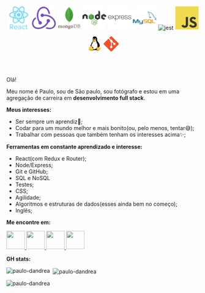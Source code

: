 <p align="center">
   <img src="https://raw.githubusercontent.com/devicons/devicon/master/icons/react/react-original-wordmark.svg" alt="react" width="62" height="62"/> 
   <img src="https://raw.githubusercontent.com/devicons/devicon/master/icons/redux/redux-original.svg" alt="redux" width="62" height="62"/> 
   <img src="https://raw.githubusercontent.com/devicons/devicon/master/icons/mongodb/mongodb-original-wordmark.svg" alt="mongodb" width="62" height="62"/> 
   <img src="https://raw.githubusercontent.com/devicons/devicon/master/icons/nodejs/nodejs-original-wordmark.svg" alt="nodejs" width="62" height="62"/> 
   <img src="https://raw.githubusercontent.com/devicons/devicon/master/icons/express/express-original-wordmark.svg" alt="express" width="62" height="62"/> 
   <img src="https://raw.githubusercontent.com/devicons/devicon/master/icons/mysql/mysql-original-wordmark.svg" alt="mysql" width="62" height="62"/> 
    <img src="https://www.learnstorybook.com/intro-to-storybook/logo-jest.png" alt="jest" width="62" height="62" />
    <img src="https://raw.githubusercontent.com/devicons/devicon/master/icons/javascript/javascript-original.svg" alt="javascript" width="62" height="62"/> 
</p>
<p align="center">
  <img src="https://raw.githubusercontent.com/devicons/devicon/master/icons/linux/linux-original.svg" alt="linux" width="40" height="40" />
  <img src="https://raw.githubusercontent.com/devicons/devicon/master/icons/git/git-original.svg" alt="git" width="40" height="40"/> 
</p>




<br />
<br />

Olá!

Meu nome é Paulo, sou de São paulo, sou fotógrafo e estou em uma agregação de carreira em **desenvolvimento full stack**.

**Meus interesses:**

- Ser sempre um aprendiz📝;
- Codar para um mundo melhor e mais bonito(ou, pelo menos, tentar😅);
- Trabalhar com pessoas que também tenham os interesses acima✨;

**Ferramentas em constante aprendizado e interesse:**
- React(com Redux e Router);
- Node/Express;
- Git e GitHub;
- SQL e NoSQL
- Testes;
- CSS;
- Agilidade;
- Algoritmos e estruturas de dados(esses ainda bem no começo);
- Inglês;

**Me encontre em:**


<a href="https://github.com/Paulo-Dandrea" target="_blank">
  <img src="https://cdn.iconscout.com/icon/free/png-256/github-108-438008.png" width="48px" height="48px">
</a> 
<a href="https://www.instagram.com/fotopaulodandrea/" target="_blank">
  <img src="https://cdn.icon-icons.com/icons2/1211/PNG/512/1491579602-yumminkysocialmedia36_83067.png" width="48px" height="48px">
</a> 
<a href="https://www.facebook.com/paulo.dandrea.7/" target="_blank">
  <img src="https://i.ibb.co/zmYNW4p/facebook.png" width="48px" height="48px">
</a> 
<a href="https://www.linkedin.com/in/paulo-dandrea/" target="_blank">
  <img src="https://i.ibb.co/Kx2GSrT/linkedin.png" width="48px" height="48px">
</a>

**GH stats:**



<p>
    <img align="left" src="https://github-readme-stats.vercel.app/api/top-langs/?username=paulo-dandrea&layout=compact&theme=graywhite&title_color=268bd2" alt="paulo-dandrea" />
</p>
<p>&nbsp;
    <img align="center" src="https://github-readme-stats.vercel.app/api?username=paulo-dandrea&count_private=true&show_icons=true&theme=graywhite&icon_color=268bd2&title_color=268bd2" alt="paulo-dandrea" />
</p>

<p align="left"> <img src="https://komarev.com/ghpvc/?username=paulo-dandrea" alt="paulo-dandrea" /> </p>

